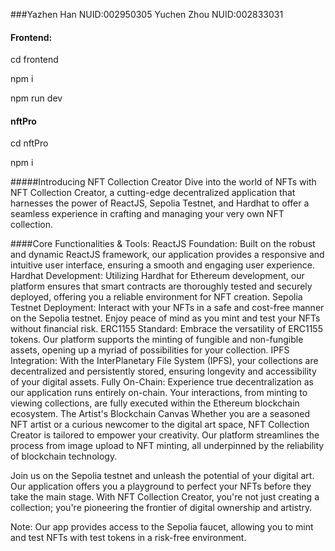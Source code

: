 ###Yazhen Han NUID:002950305  Yuchen Zhou NUID:002833031


#### Frontend:

cd frontend 

npm i

npm run dev



#### nftPro

cd nftPro

npm i

#####Introducing NFT Collection Creator
Dive into the world of NFTs with NFT Collection Creator, a cutting-edge decentralized application that harnesses the power of ReactJS, Sepolia Testnet, and Hardhat to offer a seamless experience in crafting and managing your very own NFT collection.

####Core Functionalities & Tools:
ReactJS Foundation: Built on the robust and dynamic ReactJS framework, our application provides a responsive and intuitive user interface, ensuring a smooth and engaging user experience.
Hardhat Development: Utilizing Hardhat for Ethereum development, our platform ensures that smart contracts are thoroughly tested and securely deployed, offering you a reliable environment for NFT creation.
Sepolia Testnet Deployment: Interact with your NFTs in a safe and cost-free manner on the Sepolia testnet. Enjoy peace of mind as you mint and test your NFTs without financial risk.
ERC1155 Standard: Embrace the versatility of ERC1155 tokens. Our platform supports the minting of fungible and non-fungible assets, opening up a myriad of possibilities for your collection.
IPFS Integration: With the InterPlanetary File System (IPFS), your collections are decentralized and persistently stored, ensuring longevity and accessibility of your digital assets.
Fully On-Chain: Experience true decentralization as our application runs entirely on-chain. Your interactions, from minting to viewing collections, are fully executed within the Ethereum blockchain ecosystem.
The Artist's Blockchain Canvas
Whether you are a seasoned NFT artist or a curious newcomer to the digital art space, NFT Collection Creator is tailored to empower your creativity. Our platform streamlines the process from image upload to NFT minting, all underpinned by the reliability of blockchain technology.

Join us on the Sepolia testnet and unleash the potential of your digital art. Our application offers you a playground to perfect your NFTs before they take the main stage. With NFT Collection Creator, you're not just creating a collection; you're pioneering the frontier of digital ownership and artistry.

Note: Our app provides access to the Sepolia faucet, allowing you to mint and test NFTs with test tokens in a risk-free environment.
